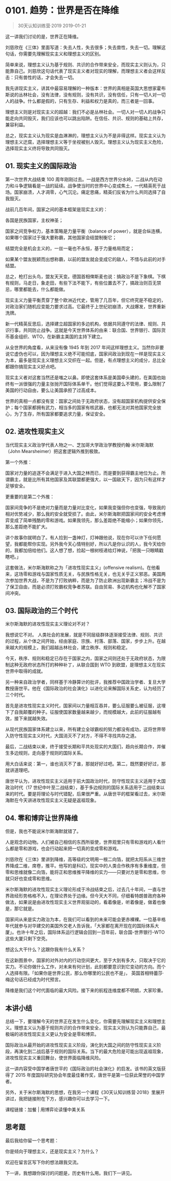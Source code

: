 # 0101. 趋势：世界是否在降维
> 30天认知训练营·2019
2019-01-21

这一讲我们讨论的是，世界正在降维。

刘慈欣在《三体》里面写道：失去人性，失去很多；失去兽性，失去一切。理解这句话，你需要先理解现实主义和理想主义的区别。

简单来说，理想主义认为基于规则、共识的合作带来安全，而现实主义则认为，只能靠自己。刘慈欣这句话代表了现实主义者对现实的理解，而理想主义者会这样反击：只有兽性的话，才会失去一切。

我先讲现实主义，讲其中最容易理解的一种版本：世界的真相是英国大思想家霍布斯说的丛林社会，没有法律，没有规则，没有共识，没有信任，只有一切人对一切人的战争。什么都是假的，只有生存、利益和权力是真的，而三者是一回事。

理想主义则是对现实主义的超越：我们不必是丛林社会。一切人对一切人的战争只能走向共同毁灭，我们应该也可以跳出陷阱。在信任、共识、规则的基础上共存，兼容利益。

总之，现实主义认为现实是血淋淋的，理想主义认为不是非得这样。现实主义认为理想主义迂腐，选择理想主义等于坐视被别人毁灭。理想主义认为现实主义危险，选择现实主义终将导致共同毁灭。

## 01. 现实主义的国际政治

第一次世界大战结束 100 周年刚刚过去。一战是西方世界分水岭，二战从内在动力和斗争逻辑看是一战的延续。战争使当时的世界中心变成焦土，一代精英死于战场。国家崩溃，人才凋零，心气沉沦。痛定思痛，精英们反省为什么共同选择了自我毁灭。

战前几百年间，国家之间的基本框架是现实主义的：

各国是民族国家，主权神圣；

国家之间竞争权力，基本策略是力量平衡（balance of power），就是合纵连横，如果哪个国家过于强大要称霸，其他国家会结盟制衡它；

结盟完全是机会主义的，一丝一毫也不永恒，基于力量格局而定；

如果某个盟友脱颖而出想称霸，以前的盟友就会变成它的敌人，不惜与此前的对手结盟。

总之，枪打出头鸟，盟友天天变。德国首相俾斯麦也说：搞政治不是下象棋。下棋有规则，马走日，象走田，有些下法不能下，有些位置去不了，搞政治则百无禁忌，哪里都能去，什么都能做。

现实主义力量平衡贯穿了整个欧洲近代史，管用了几百年，但它终究是不稳定的，对政治家们随机应变能力要求过高。它最终于上世纪初崩溃，大战爆发，世界重新洗牌。

新一代精英反思后，选择建立超国家的多边机构，依据共同遵守的法律、规则、共识行事，共同防止战争。这就是今天世界体系的由来：联合国、世界银行、国际货币基金组织、WTO，在新霸主美国的主持下建立。

从全世界的角度看，从来没有像 1945 年到 2017 年间这样理想主义。当然你非要说它虚伪也可以，因为理想主义绝不可能彻底，国家间政治到现在一样是现实主义为本，最多是现实主义理想主义交织在一起。但是，有点理想主义的成分，总比全都跟你搞现实主义好点吧。

现实主义者对这套当然还是嗤之以鼻。即使这套体系是美国牵头建的，在美国也始终有一派很强的力量主张抛开国际体系单干。他们觉得这要么不管用，要么限制了美国的行动自由，要么让美国承担了过高成本。

世界的真相一点都没有变：国家之间处于无政府状态，没有超国家机构提供安全保护；每个国家都拥有武力，相当多的国家有核武器，也都无法对其他国家完全放心，为了生存，所有国家都要追求力量，保证安全。

## 02. 进攻性现实主义

当代现实主义政治学代表人物之一、芝加哥大学政治学教授约翰·米尔斯海默（John Mearsheimer）把这套逻辑外推到极致。

第一个外推：

国家对力量的追逐不会满足于进入大国之林而已，而是要到获得霸主地位为止。所谓霸主，就是比所有其他国家及其联盟都更强大，以一国敌天下，因为只有这样才足够安全。

更重要的是第二个外推：

国家间竞争的不是绝对力量而是力量对比变化，如果我变强但你也变强，导致我的相对优势减少，那么我的安全就受损了。由此，米尔斯海默把国家间的安全考虑博弈变成了简单残酷的零和游戏。如果我领先，那么差距绝不能缩小；如果你领先，那么差距绝不能扩大。

讲个故事你就明白了。有人捡到一盏神灯，灯神跟他说，现在你可以许下任何愿望，我都能帮你实现。另外我今天心情特别好，所以凡是你认识的人，我今天给你的，我都加倍给他们。这人想了想，捡起一根树枝递给灯神说，「把我一只眼睛戳瞎吧。」

这套做法，米尔斯海默称之为「进攻性现实主义」(offensive realism)。在他看来，这场零和游戏与国家性质无关，与民族性格无关，也无关乎正义邪恶。美国两次参加世界大战，不是为了打败纳粹，而是为了防止欧洲出现新霸主；冷战不是为了保卫自由，而是必须打败霸权竞争者苏联。自由贸易、多边机构也化解不了国家间冲突。

## 03. 国际政治的三个时代

米尔斯海默的进攻性现实主义理论对不对？

我想说它不对。 人类社会的发展，就是不同层级群体逐渐接受法律、规则、共识的过程，从个体之间开始，经由家庭、宗族、村落、部落、国家，步步上升。在越来越大的规模上，我们超越丛林社会，建立秩序、规则和稳定。

今天，秩序、规则和稳定已存在于国家之内，国家之间则还处于无政府状态，为限制这种无政府状态所打的种种补丁，从联合国到 WTO 到欧盟，是理想主义在现实世界中取得的成就。

另一种来自政治学者，同样基于冷静算计的批评，我推荐中国政治学者、复旦大学教授唐世平。他在《国际政治的社会演化》以进化论来解国际关系史，认为经历了三个时代。

首先是进攻性现实主义时代，国家间以力量相互吞并，要么征服要么被征服，这埋下了自我颠覆的种子。征服使国家数量越来越少，而规模越大，此前的征服越有效，接下来就越失效。

从现代民族国家体系建立以来，所有建立全球霸权的努力都没有成功，这将世界带入防守性现实主义时代，大国消灭不了对方，不得不寻找共存之道。

最后，二战结束以来，终于接受长期和平共处现实的大国们，趋向长期合作，并催生多边规则，走向基于规则的国际关系。

用大白话来说：第一，谁也消灭不了谁，那就好好过吧。第二，既然要好好过，那就讲道理吧。

唐世平认为，进攻性现实主义适用于前大国政治时代，防守性现实主义适用于大国政治时代（17 世纪中叶至二战结束），基于多边规则的国际关系适用于二战结束以来的时代。要是将理论与时代错配，后果很严重。从唐世平的框架看过去，米尔斯海默在今天讲进攻性现实主义无疑是返祖现象。

## 04. 零和博弈让世界降维

但是，我也不能说米尔斯海默就错了。

人是观念的动物。人们被自己相信的东西所驱使，世界观里只有零和游戏的人看什么都是零和游戏，也会行动起来把一切真的变成零和游戏。

刘慈欣在《三体》里讲到降维，高等级的文明用一根二向箔，就把太阳系从三维世界降成二维，席卷，推平。他写的是科幻，现实中的人类合作秩序有多重维度，但零和思维就像二向箔，能将正和思维推平降维的实力——只要对方是零和思维，你就只好也变成零和思维。

米尔斯海默的进攻性现实主义理论形成于冷战结束之后，过去几十年间，一直与世界政经形势格格不入，在理论界处于边缘。但今天大不同，仔细看特朗普政府各种做法，如果说是由进攻性现实主义世界观驱动的，看着像是，听着像是，做着也像是，那它就是。

国家间从来是实力政治为本，在我们可以看到的未来可能会更赤裸裸。一位基辛格年代就参与对华建交的美国外交老人告诉我，「大家都在离开现在的国际体系大厦」。也许十年之后，国际体系运行逻辑会回到一百年前，联合国-世界银行-WTO 这些大厦只剩下空壳。

想这么大干什么？这跟你我有什么关系？

在这新图景中，国家的对外对内的行动空间更大，至于大到有多大，只取决于它的实力。不论你做什么工作，对未来有何计划，此刻都要意识到它变动的方向。而个人选择有限。「如果你是世界公民，那么你哪里的公民也不是」， 英国首相特蕾莎·梅这句话已经成为时代预言。

降维是我们这个时代面临的最大风险。接下来的航程连维度都不明朗，大家珍重。

## 本讲小结

总结一下，要理解今天的世界正在发生什么变化，你需要先理解现实主义和理想主义。理想主义认为基于规则共识的合作带来安全，现实主义则认为只能靠自己，最极端的进攻性现实主义更认为安全是零和博弈。

国际政治从最开始的进攻性现实主义阶段，演化到大国之间的防守性现实主义阶段，再演化到二战后基于规则的国际关系。当下的最大危险是可能出现返祖现象，进攻性现实主义重回舞台，使世界面临降维风险。

这一讲内容受中国学者唐世平的《国际政治的社会演化》的启发。该书的英文版获得了 2015 年度国际研究协会年度最佳著作奖，唐世平是第一位获此荣誉的中国学者。

另外，关于米尔斯海默的思想，在我另一个课程《30天认知训练营·2018》里展开讲过，我把链接附在下方，感兴趣你可以去学习一下。

课程链接：加餐 | 用博弈论读懂中美关系

## 思考题

最后我给你留一个思考题：

你是倾向于理想主义，还是现实主义？为什么？

欢迎在留言区写下你的想法跟我交流。

下一讲，我想跟你探讨的问题是，历史有什么用。我们下一讲见。